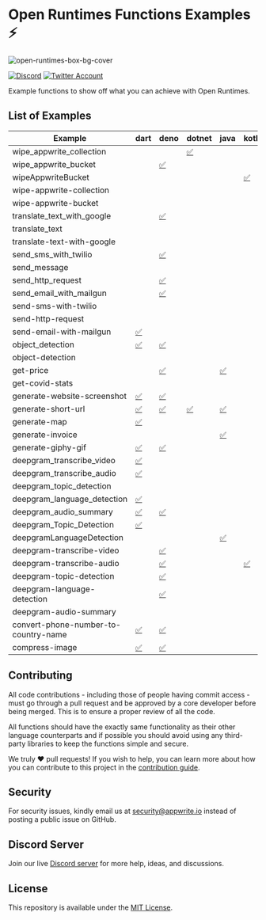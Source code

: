 # Open Runtimes Functions Examples ⚡️

![open-runtimes-box-bg-cover](https://user-images.githubusercontent.com/1297371/151676246-0e18f694-dfd7-4bab-b64b-f590fec76ef1.png)

[![Discord](https://img.shields.io/discord/937092945713172480?label=discord&style=flat-square)](https://discord.gg/fP6W2qEzfQ)
[![Twitter Account](https://img.shields.io/twitter/follow/appwrite?color=00acee&label=twitter&style=flat-square)](https://twitter.com/appwrite)

Example functions to show off what you can achieve with Open Runtimes.

## List of Examples

<!-- EXAMPLES-LIST:START -->
| Example                              | dart                                            | deno                                            | dotnet                                | java                                 | kotlin                                 | node                                            | php                                            | python                                            | ruby                                            | swift                                            |
| ------------------------------------ | ----------------------------------------------- | ----------------------------------------------- | ------------------------------------- | ------------------------------------ | -------------------------------------- | ----------------------------------------------- | ---------------------------------------------- | ------------------------------------------------- | ----------------------------------------------- | ------------------------------------------------ |
| wipe_appwrite_collection             |                                                 |                                                 | [✅](/dotnet/wipe_appwrite_collection) |                                      |                                        | [✅](/node/wipe_appwrite_collection)             |                                                |                                                   |                                                 |                                                  |
| wipe_appwrite_bucket                 |                                                 | [✅](/deno/wipe_appwrite_bucket)                 |                                       |                                      |                                        | [✅](/node/wipe_appwrite_bucket)                 | [✅](/php/wipe_appwrite_bucket)                 |                                                   |                                                 |                                                  |
| wipeAppwriteBucket                   |                                                 |                                                 |                                       |                                      | [✅](/kotlin/wipeAppwriteBucket)        |                                                 |                                                |                                                   |                                                 |                                                  |
| wipe-appwrite-collection             |                                                 |                                                 |                                       |                                      |                                        |                                                 |                                                |                                                   | [✅](/ruby/wipe-appwrite-collection)             |                                                  |
| wipe-appwrite-bucket                 |                                                 |                                                 |                                       |                                      |                                        |                                                 |                                                |                                                   | [✅](/ruby/wipe-appwrite-bucket)                 |                                                  |
| translate_text_with_google           |                                                 | [✅](/deno/translate_text_with_google)           |                                       |                                      |                                        | [✅](/node/translate_text_with_google)           |                                                |                                                   |                                                 |                                                  |
| translate_text                       |                                                 |                                                 |                                       |                                      |                                        | [✅](/node/translate_text)                       |                                                |                                                   |                                                 |                                                  |
| translate-text-with-google           |                                                 |                                                 |                                       |                                      |                                        |                                                 |                                                |                                                   | [✅](/ruby/translate-text-with-google)           |                                                  |
| send_sms_with_twilio                 |                                                 | [✅](/deno/send_sms_with_twilio)                 |                                       |                                      |                                        | [✅](/node/send_sms_with_twilio)                 |                                                |                                                   |                                                 |                                                  |
| send_message                         |                                                 |                                                 |                                       |                                      |                                        |                                                 | [✅](/php/send_message)                         | [✅](/python/send_message)                         |                                                 |                                                  |
| send_http_request                    |                                                 | [✅](/deno/send_http_request)                    |                                       |                                      |                                        | [✅](/node/send_http_request)                    |                                                |                                                   |                                                 |                                                  |
| send_email_with_mailgun              |                                                 | [✅](/deno/send_email_with_mailgun)              |                                       |                                      |                                        | [✅](/node/send_email_with_mailgun)              |                                                |                                                   |                                                 |                                                  |
| send-sms-with-twilio                 |                                                 |                                                 |                                       |                                      |                                        |                                                 |                                                |                                                   | [✅](/ruby/send-sms-with-twilio)                 |                                                  |
| send-http-request                    |                                                 |                                                 |                                       |                                      |                                        |                                                 | [✅](/php/send-http-request)                    | [✅](/python/send-http-request)                    | [✅](/ruby/send-http-request)                    |                                                  |
| send-email-with-mailgun              | [✅](/dart/send-email-with-mailgun)              |                                                 |                                       |                                      |                                        |                                                 |                                                |                                                   |                                                 | [✅](/swift/send-email-with-mailgun)              |
| object_detection                     | [✅](/dart/object_detection)                     | [✅](/deno/object_detection)                     |                                       |                                      |                                        | [✅](/node/object_detection)                     | [✅](/php/object_detection)                     |                                                   |                                                 |                                                  |
| object-detection                     |                                                 |                                                 |                                       |                                      |                                        |                                                 |                                                | [✅](/python/object-detection)                     |                                                 |                                                  |
| get-price                            |                                                 | [✅](/deno/get-price)                            |                                       | [✅](/java/get-price)                 |                                        |                                                 |                                                |                                                   |                                                 |                                                  |
| get-covid-stats                      |                                                 |                                                 |                                       |                                      |                                        | [✅](/node/get-covid-stats)                      |                                                |                                                   |                                                 | [✅](/swift/get-covid-stats)                      |
| generate-website-screenshot          | [✅](/dart/generate-website-screenshot)          | [✅](/deno/generate-website-screenshot)          |                                       |                                      |                                        |                                                 |                                                |                                                   |                                                 |                                                  |
| generate-short-url                   | [✅](/dart/generate-short-url)                   | [✅](/deno/generate-short-url)                   | [✅](/dotnet/generate-short-url)       | [✅](/java/generate-short-url)        |                                        | [✅](/node/generate-short-url)                   | [✅](/php/generate-short-url)                   | [✅](/python/generate-short-url)                   |                                                 |                                                  |
| generate-map                         | [✅](/dart/generate-map)                         |                                                 |                                       |                                      |                                        | [✅](/node/generate-map)                         |                                                | [✅](/python/generate-map)                         |                                                 |                                                  |
| generate-invoice                     |                                                 |                                                 |                                       | [✅](/java/generate-invoice)          |                                        | [✅](/node/generate-invoice)                     |                                                |                                                   |                                                 |                                                  |
| generate-giphy-gif                   | [✅](/dart/generate-giphy-gif)                   | [✅](/deno/generate-giphy-gif)                   |                                       |                                      |                                        | [✅](/node/generate-giphy-gif)                   | [✅](/php/generate-giphy-gif)                   | [✅](/python/generate-giphy-gif)                   |                                                 |                                                  |
| deepgram_transcribe_video            | [✅](/dart/deepgram_transcribe_video)            |                                                 |                                       |                                      |                                        |                                                 |                                                |                                                   |                                                 |                                                  |
| deepgram_transcribe_audio            | [✅](/dart/deepgram_transcribe_audio)            |                                                 |                                       |                                      |                                        |                                                 | [✅](/php/deepgram_transcribe_audio)            |                                                   |                                                 |                                                  |
| deepgram_topic_detection             |                                                 |                                                 |                                       |                                      |                                        | [✅](/node/deepgram_topic_detection)             |                                                |                                                   |                                                 |                                                  |
| deepgram_language_detection          | [✅](/dart/deepgram_language_detection)          |                                                 |                                       |                                      |                                        |                                                 | [✅](/php/deepgram_language_detection)          |                                                   |                                                 |                                                  |
| deepgram_audio_summary               | [✅](/dart/deepgram_audio_summary)               | [✅](/deno/deepgram_audio_summary)               |                                       |                                      |                                        | [✅](/node/deepgram_audio_summary)               |                                                |                                                   |                                                 |                                                  |
| deepgram_Topic_Detection             | [✅](/dart/deepgram_Topic_Detection)             |                                                 |                                       |                                      |                                        |                                                 |                                                |                                                   |                                                 |                                                  |
| deepgramLanguageDetection            |                                                 |                                                 |                                       | [✅](/java/deepgramLanguageDetection) |                                        |                                                 |                                                |                                                   |                                                 |                                                  |
| deepgram-transcribe-video            |                                                 | [✅](/deno/deepgram-transcribe-video)            |                                       |                                      |                                        | [✅](/node/deepgram-transcribe-video)            |                                                | [✅](/python/deepgram-transcribe-video)            | [✅](/ruby/deepgram-transcribe-video)            |                                                  |
| deepgram-transcribe-audio            |                                                 | [✅](/deno/deepgram-transcribe-audio)            |                                       |                                      | [✅](/kotlin/deepgram-transcribe-audio) |                                                 |                                                | [✅](/python/deepgram-transcribe-audio)            |                                                 |                                                  |
| deepgram-topic-detection             |                                                 | [✅](/deno/deepgram-topic-detection)             |                                       |                                      |                                        |                                                 |                                                | [✅](/python/deepgram-topic-detection)             |                                                 |                                                  |
| deepgram-language-detection          |                                                 | [✅](/deno/deepgram-language-detection)          |                                       |                                      |                                        |                                                 |                                                | [✅](/python/deepgram-language-detection)          |                                                 |                                                  |
| deepgram-audio-summary               |                                                 |                                                 |                                       |                                      |                                        |                                                 | [✅](/php/deepgram-audio-summary)               | [✅](/python/deepgram-audio-summary)               | [✅](/ruby/deepgram-audio-summary)               |                                                  |
| convert-phone-number-to-country-name | [✅](/dart/convert-phone-number-to-country-name) | [✅](/deno/convert-phone-number-to-country-name) |                                       |                                      |                                        | [✅](/node/convert-phone-number-to-country-name) | [✅](/php/convert-phone-number-to-country-name) | [✅](/python/convert-phone-number-to-country-name) | [✅](/ruby/convert-phone-number-to-country-name) | [✅](/swift/convert-phone-number-to-country-name) |
| compress-image                       | [✅](/dart/compress-image)                       | [✅](/deno/compress-image)                       |                                       |                                      |                                        |                                                 |                                                |                                                   | [✅](/ruby/compress-image)                       |                                                  |
<!-- EXAMPLES-LIST:END -->

## Contributing

All code contributions - including those of people having commit access - must go through a pull request and be approved by a core developer before being merged. This is to ensure a proper review of all the code.

All functions should have the exactly same functionality as their other language counterparts and if possible you should avoid using any third-party libraries to keep the functions simple and secure.

We truly ❤️ pull requests! If you wish to help, you can learn more about how you can contribute to this project in the [contribution guide](https://github.com/open-runtimes/.github/blob/main/CONTRIBUTING.md).


## Security

For security issues, kindly email us at [security@appwrite.io](mailto:security@appwrite.io) instead of posting a public issue on GitHub.

## Discord Server

Join our live [Discord server](https://discord.gg/fP6W2qEzfQ) for more help, ideas, and discussions.

## License

This repository is available under the [MIT License](./LICENSE).
